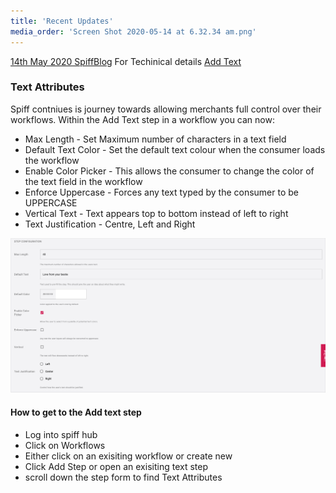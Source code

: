 ```yaml
---
title: 'Recent Updates'
media_order: 'Screen Shot 2020-05-14 at 6.32.34 am.png'
---
```


[14th May 2020 SpiffBlog](https://spiff.com.au/blog/)  For Techinical details [Add Text](https://help.spiff.com.au/spiff-concepts/step-types/add-text)

### Text Attributes

Spiff contniues is journey towards allowing merchants full control over their workflows. Within the Add Text step in a workflow you can now:

- Max Length - Set Maximum number of characters in a text field
- Default Text Color - Set the default text colour when the consumer loads the workflow
- Enable Color Picker - This allows the consumer to change the color of the text field in the workflow
- Enforce Uppercase - Forces any text typed by the consumer to be UPPERCASE
- Vertical Text - Text appears top to bottom instead of left to right
- Text Justification - Centre, Left and Right  

![](Screen%20Shot%202020-05-14%20at%206.32.34%20am.png)

#### How to get to the Add text step
- Log into spiff hub
- Click on Workflows 
- Either click on an exisiting workflow or create new 
- Click Add Step or open an exisiting text step
- scroll down the step form to find Text Attributes 



